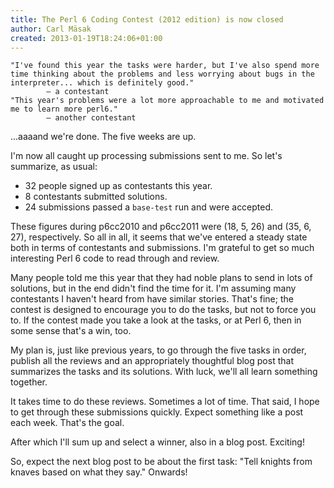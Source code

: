 ```yaml
---
title: The Perl 6 Coding Contest (2012 edition) is now closed
author: Carl Mäsak
created: 2013-01-19T18:24:06+01:00
---
```

<div class='quote'><code>"I've found this year the tasks were harder, but I've also spend more time thinking about the problems and less worrying about bugs in the interpreter... which is definitely good."<br>&nbsp;&nbsp;&nbsp;&nbsp;&nbsp;&nbsp;&nbsp;&nbsp;&mdash; a contestant</code></div>

<div class='quote'><code>"This year's problems were a lot more approachable to me and motivated me to learn more perl6."<br>&nbsp;&nbsp;&nbsp;&nbsp;&nbsp;&nbsp;&nbsp;&nbsp;&mdash; another contestant</code></div>

...aaaand we're done. The five weeks are up.

I'm now all caught up processing submissions sent to me. So let's summarize, as usual:

* 32 people signed up as contestants this year.
* 8 contestants submitted solutions.
* 24 submissions passed a `base-test` run and were accepted.

These figures during p6cc2010 and p6cc2011 were (18, 5, 26) and (35, 6, 27), respectively. So all in all, it seems that we've entered a steady state both in terms of contestants and submissions. I'm grateful to get so much interesting Perl 6 code to read through and review.

Many people told me this year that they had noble plans to send in lots of solutions, but in the end didn't find the time for it. I'm assuming many contestants I haven't heard from have similar stories. That's fine; the contest is designed to encourage you to do the tasks, but not to force you to. If the contest made you take a look at the tasks, or at Perl 6, then in some sense that's a win, too.

My plan is, just like previous years, to go through the five tasks in order, publish all the reviews and an appropriately thoughtful blog post that summarizes the tasks and its solutions. With luck, we'll all learn something together.

It takes time to do these reviews. Sometimes a lot of time. That said, I hope to get through these submissions quickly. Expect something like a post each week. That's the goal.

After which I'll sum up and select a winner, also in a blog post. Exciting!

So, expect the next blog post to be about the first task: "Tell knights from knaves based on what they say." Onwards!
